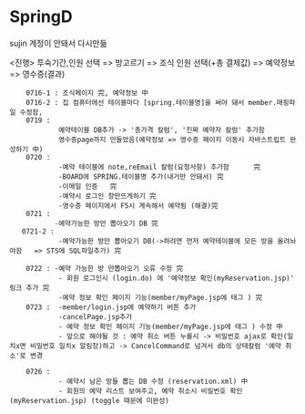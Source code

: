# SpringD
sujin 계정이 안돼서 다시만듦

<진행>
투숙기간,인원 선택 => 방고르기 => 조식 인원 선택(+총 결제값) => 예약정보 => 영수증(결과)

        0716-1 : 조식페이지 完, 예약정보 中
        0716-2 : 집 컴퓨터에선 테이블마다 [spring.테이블명]을 써야 돼서 member.매핑파일 수정함, 
        0719 : 
                예약테이블 DB추가 -> '총가격 칼럼', '진짜 예약자 칼럼' 추가함
                영수증page까지 만들었음(예약정보 => 영수증 페이지 이동시 자바스트립트 완성하기 中)
        0720 : 
                -예약 테이블에 note,reEmail 칼럼(요청사항) 추가함      完
                -BOARD에 SPRING.테이블명 추가(내거만 안돼서) 完
                -이메일 인증   完
                -예약시 로그인 창만뜨게하기 完
                -영수증 페이지에서 F5시 계속해서 예약됨 (해결)完
        0721 : 
               -예약가능한 방만 뽑아오기 DB 完
       0721-2 : 
                -예약가능한 방만 뽑아오기 DB(->하려면 먼저 예약테이블에 모든 방을 올려놔야함   => STS에 SQL파일추가) 完
       
        0722 : -예약 가능한 방 만뽑아오기 오류 수정 完
                - 회원 로그인시 (login.do) 에 '예약정보 확인(myReservation.jsp)' 링크 추가 完
                -예약 정보 확인 페이지 기능(member/myPage.jsp에 태그 ) 完
        0723 :  -member/login.jsp에 예약하기 버튼 추가
                -cancelPage.jsp추가
                - 예약 정보 확인 페이지 기능(member/myPage.jsp에 태그 ) 수정 中
                - 앞으로 해야될 것 : 예약 취소 버튼 누를시 -> 비밀번호 ajax로 확인(일치x면 비밀번호 일치x 알림창)하고 -> CancelCommand로 넘겨서 db의 상태칼럼 '예약 취소'로 변경

        0726 : 
                - 예약시 남은 방들 뽑는 DB 수정 (reservation.xml) 中
                - 회원의 예약 리스트 보여주고, 예약 취소시 비밀번호 확인(myReservation.jsp) (toggle 때문에 미완성)
